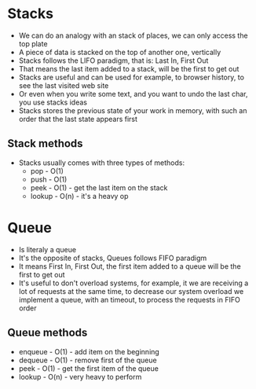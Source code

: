 # Stacks
- We can do an analogy with an stack of places, we can only access the  top plate
- A piece of data is stacked on the top of another one, vertically
- Stacks follows the LIFO paradigm, that is: Last In, First Out
- That means the last item added to a stack, will be the first to get out
- Stacks are useful and can be used for example, to browser history, to see the last visited web site
- Or even when you write some text, and you want to undo the last char, you use stacks ideas
- Stacks stores the previous state of your work in memory, with such an order that the last state appears first

## Stack methods
- Stacks usually comes with three types of methods:
  - pop - O(1)
  - push - O(1)
  - peek - O(1) - get the last item on the stack
  - lookup - O(n) - it's a heavy op

# Queue
- Is literaly a queue
- It's the opposite of stacks, Queues follows FIFO paradigm
- It means First In, First Out, the first item added to a queue will be the first to get out
- It's useful to don't overload systems, for example, it we are receiving a lot of requests at the same time, to decrease our system overload we implement a queue, with an timeout, to process the requests in FIFO order

## Queue methods
- enqueue - O(1) - add item on the beginning
- dequeue - O(1) - remove first of the queue
- peek - O(1) - get the first item of the queue
- lookup - O(n) - very heavy to perform